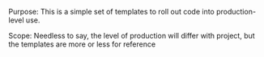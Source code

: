 Purpose: This is a simple set of templates to roll out code into production-level use.

Scope: Needless to say, the level of production will differ with project, but the templates are more or less for reference 
